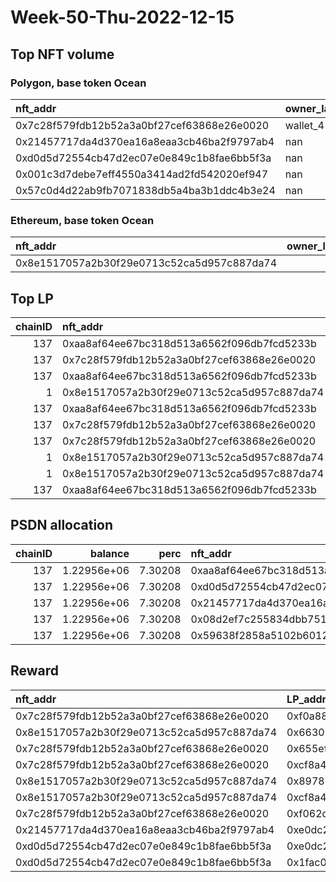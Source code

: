 # Week-50-Thu-2022-12-15 
## Top NFT volume
### Polygon, base token Ocean
| nft_addr                                   | owner_label   |   vol_amt |   vol_perc |
|:-------------------------------------------|:--------------|----------:|-----------:|
| 0x7c28f579fdb12b52a3a0bf27cef63868e26e0020 | wallet_4      |    140000 | 75.0807    |
| 0x21457717da4d370ea16a8eaa3cb46ba2f9797ab4 | nan           |     24272 | 13.0169    |
| 0xd0d5d72554cb47d2ec07e0e849c1b8fae6bb5f3a | nan           |     21012 | 11.2685    |
| 0x001c3d7debe7eff4550a3414ad2fd542020ef947 | nan           |       999 |  0.535755  |
| 0x57c0d4d22ab9fb7071838db5a4ba3b1ddc4b3e24 | nan           |        69 |  0.0370041 |

### Ethereum, base token Ocean
| nft_addr                                   |   owner_label |   vol_amt |   vol_perc |
|:-------------------------------------------|--------------:|----------:|-----------:|
| 0x8e1517057a2b30f29e0713c52ca5d957c887da74 |           nan |     40100 |        100 |

## Top LP
|   chainID | nft_addr                                   | LP_addr                                    |       allocation |   percent | LP_addr_label   |
|----------:|:-------------------------------------------|:-------------------------------------------|-----------------:|----------:|:----------------|
|       137 | 0xaa8af64ee67bc318d513a6562f096db7fcd5233b | 0x8475b523b5fa2db7b77eb5f14edabdefc2102698 |      1.19429e+06 |  0.971312 | psdn            |
|       137 | 0x7c28f579fdb12b52a3a0bf27cef63868e26e0020 | 0xf0a8802509421df907188434d4fc230cf9271672 | 524762           |  0.9      | wallet_1        |
|       137 | 0xaa8af64ee67bc318d513a6562f096db7fcd5233b | 0x663052ad99b85a8c35040c4fd1cc87620f4b61f1 | 278890           |  0.561    | wallet_3        |
|         1 | 0x8e1517057a2b30f29e0713c52ca5d957c887da74 | 0x663052ad99b85a8c35040c4fd1cc87620f4b61f1 | 196366           |  0.395    | wallet_3        |
|       137 | 0xaa8af64ee67bc318d513a6562f096db7fcd5233b | 0x8978be1b2082d10ea95533d2897ddab53afb97e9 | 181020           |  0.564    | wallet_5        |
|       137 | 0x7c28f579fdb12b52a3a0bf27cef63868e26e0020 | 0x655efe6eb2021b8cefe22794d90293aec37bb325 | 172986           |  0.9      | wallet_6        |
|       137 | 0x7c28f579fdb12b52a3a0bf27cef63868e26e0020 | 0xcf8a4b99640defaf99acae9d770dec9dff37927d | 135222           |  0.475    | wallet_2        |
|         1 | 0x8e1517057a2b30f29e0713c52ca5d957c887da74 | 0x8978be1b2082d10ea95533d2897ddab53afb97e9 | 126778           |  0.395    | wallet_5        |
|         1 | 0x8e1517057a2b30f29e0713c52ca5d957c887da74 | 0xcf8a4b99640defaf99acae9d770dec9dff37927d | 112448           |  0.395    | wallet_2        |
|       137 | 0xaa8af64ee67bc318d513a6562f096db7fcd5233b | 0xf062d1b3f658ad32f7896a76807b05ba7a9e7720 | 111790           |  0.456    | wallet_8        |

## PSDN allocation
|   chainID |     balance |    perc | nft_addr                                   |      allocation |   percent |
|----------:|------------:|--------:|:-------------------------------------------|----------------:|----------:|
|       137 | 1.22956e+06 | 7.30208 | 0xaa8af64ee67bc318d513a6562f096db7fcd5233b |     1.19429e+06 |  0.971312 |
|       137 | 1.22956e+06 | 7.30208 | 0xd0d5d72554cb47d2ec07e0e849c1b8fae6bb5f3a | 17636.9         |  0.014344 |
|       137 | 1.22956e+06 | 7.30208 | 0x21457717da4d370ea16a8eaa3cb46ba2f9797ab4 | 17636.9         |  0.014344 |
|       137 | 1.22956e+06 | 7.30208 | 0x08d2ef7c255834dbb7513e8b3e744d05748a7079 |     0           |  0        |
|       137 | 1.22956e+06 | 7.30208 | 0x59638f2858a5102b601297e76f3026bee92402f7 |     0           |  0        |

## Reward
| nft_addr                                   | LP_addr                                    |      amt | LP_addr_label   |
|:-------------------------------------------|:-------------------------------------------|---------:|:----------------|
| 0x7c28f579fdb12b52a3a0bf27cef63868e26e0020 | 0xf0a8802509421df907188434d4fc230cf9271672 | 8247.68  | wallet_1        |
| 0x8e1517057a2b30f29e0713c52ca5d957c887da74 | 0x663052ad99b85a8c35040c4fd1cc87620f4b61f1 | 3086.29  | wallet_3        |
| 0x7c28f579fdb12b52a3a0bf27cef63868e26e0020 | 0x655efe6eb2021b8cefe22794d90293aec37bb325 | 2718.82  | wallet_6        |
| 0x7c28f579fdb12b52a3a0bf27cef63868e26e0020 | 0xcf8a4b99640defaf99acae9d770dec9dff37927d | 2125.29  | wallet_2        |
| 0x8e1517057a2b30f29e0713c52ca5d957c887da74 | 0x8978be1b2082d10ea95533d2897ddab53afb97e9 | 1992.57  | wallet_5        |
| 0x8e1517057a2b30f29e0713c52ca5d957c887da74 | 0xcf8a4b99640defaf99acae9d770dec9dff37927d | 1767.35  | wallet_2        |
| 0x7c28f579fdb12b52a3a0bf27cef63868e26e0020 | 0xf062d1b3f658ad32f7896a76807b05ba7a9e7720 |  901.624 | wallet_8        |
| 0x21457717da4d370ea16a8eaa3cb46ba2f9797ab4 | 0xe0dc24a3d7478eb840dc63baa20fcb06cdb123be |  757.019 | nan             |
| 0xd0d5d72554cb47d2ec07e0e849c1b8fae6bb5f3a | 0xe0dc24a3d7478eb840dc63baa20fcb06cdb123be |  757.019 | nan             |
| 0xd0d5d72554cb47d2ec07e0e849c1b8fae6bb5f3a | 0x1fac06467b7d9c3a9361f42ab7bd09e6a5719ec7 |  609.217 | nan             |
